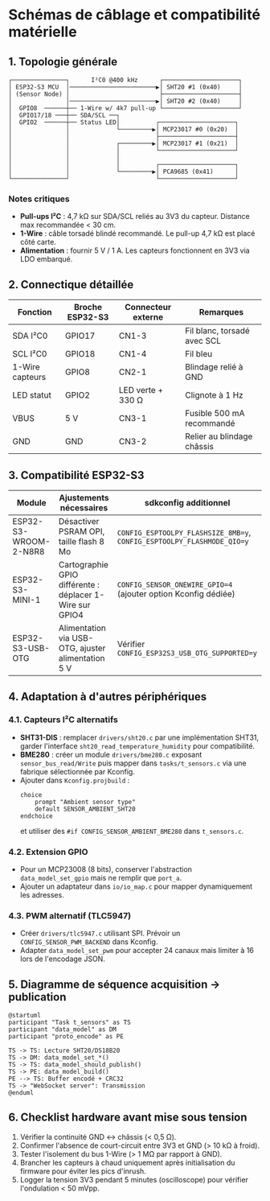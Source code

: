 # Schémas de câblage et compatibilité matérielle

## 1. Topologie générale

```
┌───────────────┐      I²C0 @400 kHz      ┌─────────────────────┐
│ ESP32-S3 MCU  │────────────────────────▶│ SHT20 #1 (0x40)     │
│ (Sensor Node) │                         ├─────────────────────┤
│               │────────────────────────▶│ SHT20 #2 (0x40)     │
│  GPIO8  ──────┼── 1-Wire w/ 4k7 pull-up └─────────────────────┘
│  GPIO17/18 ───┼── SDA/SCL ──┐
│  GPIO2  ──────┼── Status LED│          ┌─────────────────────┐
│               │             └─────────▶│ MCP23017 #0 (0x20)  │
│               │                        ├─────────────────────┤
│               │             ┌─────────▶│ MCP23017 #1 (0x21)  │
│               │             │          └─────────────────────┘
│               │             │
│               │             │          ┌─────────────────────┐
│               │             └─────────▶│ PCA9685 (0x41)      │
└───────────────┘                        └─────────────────────┘
```

### Notes critiques

- **Pull-ups I²C** : 4,7 kΩ sur SDA/SCL reliés au 3V3 du capteur. Distance max recommandée < 30 cm.
- **1-Wire** : câble torsadé blindé recommandé. Le pull-up 4,7 kΩ est placé côté carte.
- **Alimentation** : fournir 5 V / 1 A. Les capteurs fonctionnent en 3V3 via LDO embarqué.

## 2. Connectique détaillée

| Fonction            | Broche ESP32-S3 | Connecteur externe | Remarques |
|---------------------|-----------------|--------------------|-----------|
| SDA I²C0            | GPIO17          | CN1-3              | Fil blanc, torsadé avec SCL |
| SCL I²C0            | GPIO18          | CN1-4              | Fil bleu |
| 1-Wire capteurs     | GPIO8           | CN2-1              | Blindage relié à GND |
| LED statut          | GPIO2           | LED verte + 330 Ω  | Clignote à 1 Hz |
| VBUS                | 5 V             | CN3-1              | Fusible 500 mA recommandé |
| GND                 | GND             | CN3-2              | Relier au blindage châssis |

## 3. Compatibilité ESP32-S3

| Module | Ajustements nécessaires | sdkconfig additionnel |
|--------|-------------------------|-----------------------|
| ESP32-S3-WROOM-2-N8R8 | Désactiver PSRAM OPI, taille flash 8 Mo | `CONFIG_ESPTOOLPY_FLASHSIZE_8MB=y`, `CONFIG_ESPTOOLPY_FLASHMODE_QIO=y` |
| ESP32-S3-MINI-1 | Cartographie GPIO différente : déplacer 1-Wire sur GPIO4 | `CONFIG_SENSOR_ONEWIRE_GPIO=4` (ajouter option Kconfig dédiée) |
| ESP32-S3-USB-OTG | Alimentation via USB-OTG, ajuster alimentation 5 V | Vérifier `CONFIG_ESP32S3_USB_OTG_SUPPORTED=y` |

## 4. Adaptation à d'autres périphériques

### 4.1. Capteurs I²C alternatifs

- **SHT31-DIS** : remplacer `drivers/sht20.c` par une implémentation SHT31, garder l'interface `sht20_read_temperature_humidity` pour compatibilité.
- **BME280** : créer un module `drivers/bme280.c` exposant `sensor_bus_read/Write` puis mapper dans `tasks/t_sensors.c` via une fabrique sélectionnée par Kconfig.
- Ajouter dans `Kconfig.projbuild` :
  ```
  choice
      prompt "Ambient sensor type"
      default SENSOR_AMBIENT_SHT20
  endchoice
  ```
  et utiliser des `#if CONFIG_SENSOR_AMBIENT_BME280` dans `t_sensors.c`.

### 4.2. Extension GPIO

- Pour un MCP23008 (8 bits), conserver l'abstraction `data_model_set_gpio` mais ne remplir que `port_a`.
- Ajouter un adaptateur dans `io/io_map.c` pour mapper dynamiquement les adresses.

### 4.3. PWM alternatif (TLC5947)

- Créer `drivers/tlc5947.c` utilisant SPI. Prévoir un `CONFIG_SENSOR_PWM_BACKEND` dans Kconfig.
- Adapter `data_model_set_pwm` pour accepter 24 canaux mais limiter à 16 lors de l'encodage JSON.

## 5. Diagramme de séquence acquisition → publication

```plantuml
@startuml
participant "Task t_sensors" as TS
participant "data_model" as DM
participant "proto_encode" as PE

TS -> TS: Lecture SHT20/DS18B20
TS -> DM: data_model_set_*()
TS -> TS: data_model_should_publish()
TS -> PE: data_model_build()
PE --> TS: Buffer encodé + CRC32
TS -> "WebSocket server": Transmission
@enduml
```

## 6. Checklist hardware avant mise sous tension

1. Vérifier la continuité GND ↔ châssis (< 0,5 Ω).
2. Confirmer l'absence de court-circuit entre 3V3 et GND (> 10 kΩ à froid).
3. Tester l'isolement du bus 1-Wire (> 1 MΩ par rapport à GND).
4. Brancher les capteurs à chaud uniquement après initialisation du firmware pour éviter les pics d'inrush.
5. Logger la tension 3V3 pendant 5 minutes (oscilloscope) pour vérifier l'ondulation < 50 mVpp.

